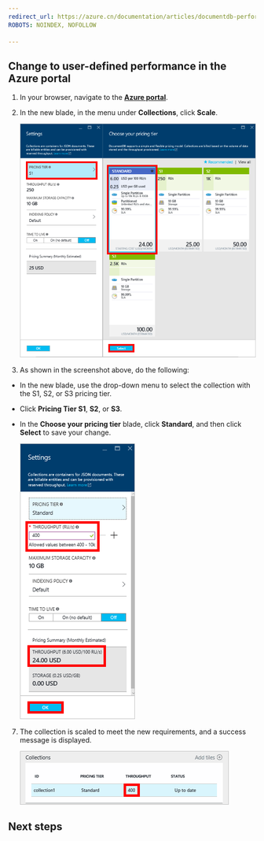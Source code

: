 ```yaml
---
redirect_url: https://azure.cn/documentation/articles/documentdb-performance-levels
ROBOTS: NOINDEX, NOFOLLOW

---
```




## Change to user-defined performance in the Azure portal
1. In your browser, navigate to the [**Azure portal**](https://portal.azure.cn). 


4. In the new blade, in the menu under **Collections**, click **Scale**. 

      ![Screen shot of the Azure Cosmos DB Settings and Choose your pricing tier blades](./media/documentdb-supercharge-your-account/documentdb-change-performance.png)
5. As shown in the screenshot above, do the following: 

 - In the new blade, use the drop-down menu to select the collection with the S1, S2, or S3 pricing tier. 
 - Click **Pricing Tier S1**, **S2**, or **S3**.
 - In the **Choose your pricing tier** blade, click **Standard**, and then click **Select** to save your change.
   

      
    ![Screen shot of the Settings blade showing where to change the throughput value](./media/documentdb-supercharge-your-account/documentdb-change-performance-set-thoughput.png)
7. The collection is scaled to meet the new requirements, and a success message is displayed.  
   
    ![Screen shot of the Database blade with modified collection](./media/documentdb-supercharge-your-account/documentdb-change-performance-confirmation.png)



## Next steps



